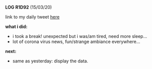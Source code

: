**LOG R1D92** (15/03/20)

link to my daily tweet [here](https://twitter.com/Nightcoder2/status/1239065165016039425)

**what i did:**

- i took a break! unexpected but i was/am tired, need more sleep...
- lot of corona virus news, fun/strange ambiance everywhere...


**next:**

- same as yesterday: display the data.
